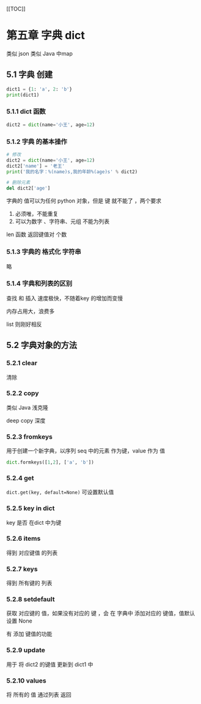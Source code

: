 

[[TOC]]

# 第五章 字典 dict

类似 json 类似 Java 中map

## 5.1 字典 创建

```python
dict1 = {1: 'a', 2: 'b'}
print(dict1)
```

### 5.1.1 dict 函数

```python
dict2 = dict(name='小王', age=12)
```

### 5.1.2 字典 的基本操作

```python
# 修改
dict2 = dict(name='小王', age=12)
dict2['name'] = '老王'
print('我的名字：%(name)s,我的年龄%(age)s' % dict2)

# 删除元素
del dict2['age']
```

字典的 值可以为任何 python 对象，但是 键 就不能了 ，两个要求

1. 必须唯，不能重复
2. 可以为数字 、字符串、元组  不能为列表

len 函数 返回键值对 个数

### 5.1.3 字典的 格式化 字符串

略

### 5.1.4 字典和列表的区别

查找 和 插入 速度极快，不随着key 的增加而变慢

内存占用大，浪费多



list 则刚好相反

## 5.2 字典对象的方法

### 5.2.1 clear 

清除

### 5.2.2 copy 

类似 Java 浅克隆

deep copy 深度

### 5.2.3 fromkeys 

用于创建一个新字典，以序列 seq 中的元素 作为键，value 作为 值

```python
dict.formkeys([1,2], ['a', 'b'])
```

### 5.2.4 get

`dict.get(key, default=None)`  可设置默认值

### 5.2.5 key in dict

key 是否 在dict 中为键

### 5.2.6 items 

得到 对应键值 的列表

### 5.2.7 keys 

得到 所有键的 列表

### 5.2.8 setdefault

获取 对应键的 值，如果没有对应的 键 ，会 在 字典中 添加对应的 键值，值默认 设置 None

有 添加 键值的功能

### 5.2.9 update 

用于  将 dict2 的键值 更新到 dict1 中

### 5.2.10 values 

将 所有的 值 通过列表 返回



